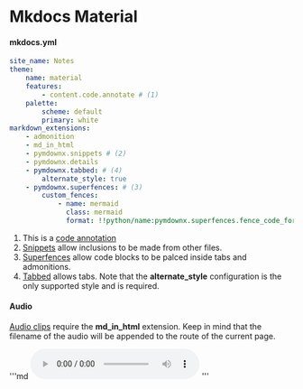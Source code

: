 # Mkdocs Material

#### mkdocs.yml

```yml
site_name: Notes
theme:
    name: material
    features:
        - content.code.annotate # (1)
    palette:
        scheme: default
        primary: white
markdown_extensions:
    - admonition
    - md_in_html
    - pymdownx.snippets # (2)
    - pymdownx.details
    - pymdownx.tabbed: # (4)
        alternate_style: true
    - pymdownx.superfences: # (3)
        custom_fences:
            - name: mermaid
              class: mermaid
              format: !!python/name:pymdownx.superfences.fence_code_format
```

1. This is a [code annotation](https://squidfunk.github.io/mkdocs-material/reference/code-blocks/?h=content+code+annotate#code-annotations)
2. [Snippets](https://squidfunk.github.io/mkdocs-material/setup/extensions/python-markdown-extensions/?h=snippets#snippets) allow inclusions to be made from other files.
3. [Superfences](https://squidfunk.github.io/mkdocs-material/setup/extensions/python-markdown-extensions/?h=snippets#superfences) allow code blocks to be palced inside tabs and admonitions.
4. [Tabbed](https://squidfunk.github.io/mkdocs-material/setup/extensions/python-markdown-extensions/?h=snippets#tabbed) allows tabs. Note that the **alternate\_style** configuration is the only supported style and is required.

#### Audio

[Audio clips](https://github.com/squidfunk/mkdocs-material/discussions/4149) require the **md\_in\_html** extension.
Keep in mind that the filename of the audio will be appended to the route of the current page.

'''md 
<audio controls="controls"><source type="audio/mp4" src="gabriela.m4a"></source></audio>
'''